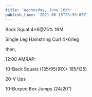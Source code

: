 ```yaml
---
title: 'Wednesday, June 16th'
publish_time: '2021-06-15T23:55:00Z'
---
```


Back Squat 4×6\@75% 1RM

Single Leg Hamstring Curl 4×6/leg

then,

12:00 AMRAP:

10-Back Squats (135/95)(RX+ 185/125)

20-V Ups

10-Burpee Box Jumps (24/20″)
